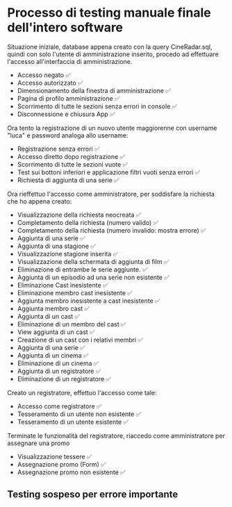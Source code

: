# Processo di testing manuale finale dell'intero software
Situazione iniziale, database appena creato con la query CineRadar.sql, quindi con solo l'utente di amministrazione inserito, procedo ad effettuare l'accesso all'interfaccia di amministrazione.
- Accesso negato ✅
- Accesso autorizzato ✅
- Dimensionamento della finestra di amministrazione ✅
- Pagina di profilo amministrazione ✅
- Scorrimento di tutte le sezioni senza errori in console ✅
- Disconnessione e chiusura App ✅

Ora tento la registrazione di un nuovo utente maggiorenne con username "luca" e password analoga allo username:
- Registrazione senza errori ✅
- Accesso diretto dopo registrazione ✅
- Scorrimento di tutte le sezioni vuote ✅
- Test sui bottoni inferiori e applicazione filtri vuoti senza errori ✅
- Richiesta di aggiunta di una serie ✅

Ora rieffettuo l'accesso come amministratore, per soddisfare la richiesta che ho appena creato:
- Visualizzazione della richiesta neocreata ✅
- Completamento della richiesta (numero valido) ✅
- Completamento della richiesta (numero invalido: mostra errore) ✅
- Aggiunta di una serie ✅
- Aggiunta di una stagione ✅
- Visualizzazione stagione inserita ✅
- Visualizzazione della schermata di aggiunta di film ✅
- Eliminazione di entrambe le serie aggiunte. ✅
- Aggiunta di un episodio ad una serie non esistente ✅
- Eliminazione Cast inesistente ✅
- Eliminazione membro cast inesistente ✅
- Aggiunta membro inesistente a cast inesistente ✅
- Aggiunta membro cast ✅
- Aggiunta di un cast ✅
- Eliminazione di un membro del cast ✅
- View aggiunta di un cast ✅
- Creazione di un cast con i relativi membri ✅
- Aggiunta di una serie ✅
- Aggiunta di un cinema ✅
- Eliminazione di un cinema ✅
- Aggiunta di un registratore ✅
- Eliminazione di un registratore ✅

Creato un registratore, effettuo l'accesso come tale:
- Accesso come registratore ✅
- Tesseramento di un utente non esistente ✅
- Tesseramento di un utente esistente ✅

Terminate le funzionalità del registratore, riaccedo come amministratore per assegnare una promo
- Visualizzazione tessere ✅
- Assegnazione promo (Form) ✅
- Assegnazione promo non esistente ✅

## Testing sospeso per errore importante
